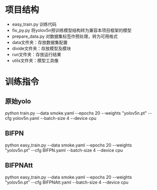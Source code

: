 # 项目结构
- easy_train.py 训练代码
- fix_py.py 将yolov5n预训练模型结构转为兼容本项目框架的模型
- prepare_data.py 对数据集标签作预处理，转为可用格式
- data文件夹：存放数据集配置
- divide文件夹：存放模型及模块
- run文件夹：存放运行结果
- utils文件夹：模型工具像
# 训练指令
## 原始yolo
python train.py --data smoke.yaml --epochs 20 --weights "yolov5n.pt" --cfg yolov5n.yaml --batch-size 4 --device cpu

## BIFPN
python easy_train.py --data smoke.yaml --epochs 20 --weights "yolov5n.pt" --cfg BIFPN.yaml --batch-size 4 --device cpu

## BIFPNAtt
python easy_train.py --data smoke.yaml --epochs 20 --weights "yolov5n.pt" --cfg BIFPNAtt.yaml --batch-size 4 --device cpu